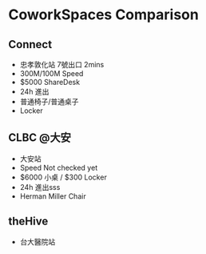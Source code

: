 # CoworkSpaces Comparison

## Connect

* 忠孝敦化站 7號出口 2mins
* 300M/100M Speed
* $5000 ShareDesk
* 24h 進出
* 普通椅子/普通桌子
* Locker

## CLBC @大安

* 大安站
* Speed Not checked yet
* $6000 小桌 / $300 Locker
* 24h 進出sss
* Herman Miller Chair

## theHive

* 台大醫院站